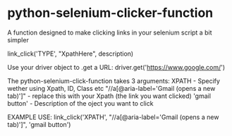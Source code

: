 # python-selenium-clicker-function
A function designed to make clicking links in your selenium script a bit simpler

link_click('TYPE', "XpathHere", description)

Use your driver object to .get a URL:
driver.get('https://www.google.com/')

The python-selenium-click-function takes 3 arguments:
XPATH - Specify wether using Xpath, ID, Class etc
"//a[@aria-label='Gmail (opens a new tab)']" - replace this with your Xpath (the link you want clicked)
'gmail button' - Description of the oject you want to click

EXAMPLE USE:
link_click('XPATH', "//a[@aria-label='Gmail (opens a new tab)']", 'gmail button')
